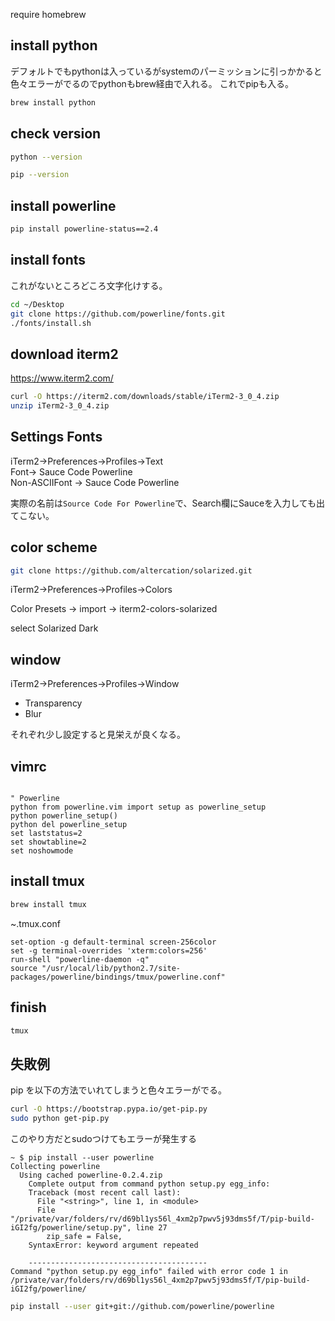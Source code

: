 require homebrew

install python
------------
デフォルトでもpythonは入っているがsystemのパーミッションに引っかかると色々エラーがでるのでpythonもbrew経由で入れる。
これでpipも入る。
```bash
brew install python
```

check version
-----------
```bash
python --version
```

```bash
pip --version
```


install powerline
-------------
```bash
pip install powerline-status==2.4
```


install fonts 
------------
これがないところどころ文字化けする。
```bash
cd ~/Desktop
git clone https://github.com/powerline/fonts.git
./fonts/install.sh
```

download iterm2
---------------
https://www.iterm2.com/
```bash
curl -O https://iterm2.com/downloads/stable/iTerm2-3_0_4.zip
unzip iTerm2-3_0_4.zip
```
Settings Fonts
------------
iTerm2->Preferences->Profiles->Text  
Font-> Sauce Code Powerline   
Non-ASCIIFont -> Sauce Code Powerline  

実際の名前は`Source Code For Powerline`で、Search欄にSauceを入力しても出てこない。

color scheme
------------
```bash
git clone https://github.com/altercation/solarized.git
```
iTerm2->Preferences->Profiles->Colors

Color Presets -> import -> iterm2-colors-solarized

select Solarized Dark

window
-------
iTerm2->Preferences->Profiles->Window

* Transparency
* Blur

それぞれ少し設定すると見栄えが良くなる。

vimrc
-----
```vim

" Powerline
python from powerline.vim import setup as powerline_setup
python powerline_setup()
python del powerline_setup
set laststatus=2
set showtabline=2
set noshowmode
```

install tmux
---------
```bash
brew install tmux
```
~.tmux.conf
```
set-option -g default-terminal screen-256color
set -g terminal-overrides 'xterm:colors=256'
run-shell "powerline-daemon -q"
source "/usr/local/lib/python2.7/site-packages/powerline/bindings/tmux/powerline.conf"
```


finish
------------

```bash
tmux
```






失敗例
------

pip を以下の方法でいれてしまうと色々エラーがでる。

```bash
curl -O https://bootstrap.pypa.io/get-pip.py
sudo python get-pip.py
```

このやり方だとsudoつけてもエラーが発生する
```
~ $ pip install --user powerline
Collecting powerline
  Using cached powerline-0.2.4.zip
    Complete output from command python setup.py egg_info:
    Traceback (most recent call last):
      File "<string>", line 1, in <module>
      File "/private/var/folders/rv/d69bl1ys56l_4xm2p7pwv5j93dms5f/T/pip-build-iGI2fg/powerline/setup.py", line 27
        zip_safe = False,
    SyntaxError: keyword argument repeated
    
    ----------------------------------------
Command "python setup.py egg_info" failed with error code 1 in /private/var/folders/rv/d69bl1ys56l_4xm2p7pwv5j93dms5f/T/pip-build-iGI2fg/powerline/
```

```bash
pip install --user git+git://github.com/powerline/powerline
```


